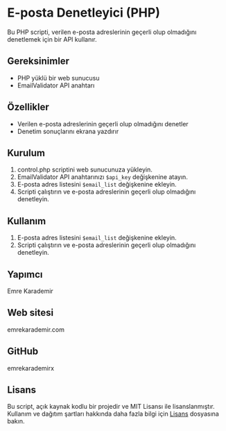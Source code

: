 # E-posta Denetleyici (PHP)

Bu PHP scripti, verilen e-posta adreslerinin geçerli olup olmadığını denetlemek için bir API kullanır.

## Gereksinimler

- PHP yüklü bir web sunucusu
- EmailValidator API anahtarı

## Özellikler

- Verilen e-posta adreslerinin geçerli olup olmadığını denetler
- Denetim sonuçlarını ekrana yazdırır

## Kurulum

1. control.php scriptini web sunucunuza yükleyin.
2. EmailValidator API anahtarınızı `$api_key` değişkenine atayın.
3. E-posta adres listesini `$email_list` değişkenine ekleyin.
4. Scripti çalıştırın ve e-posta adreslerinin geçerli olup olmadığını denetleyin.

## Kullanım

1. E-posta adres listesini `$email_list` değişkenine ekleyin.
2. Scripti çalıştırın ve e-posta adreslerinin geçerli olup olmadığını denetleyin.

## Yapımcı

Emre Karademir

## Web sitesi

emrekarademir.com

## GitHub

emrekarademirx

## Lisans

Bu script, açık kaynak kodlu bir projedir ve MIT Lisansı ile lisanslanmıştır. Kullanım ve dağıtım şartları hakkında daha fazla bilgi için [Lisans](LICENSE) dosyasına bakın.
